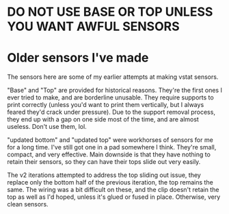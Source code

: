 # DO NOT USE BASE OR TOP UNLESS YOU WANT AWFUL SENSORS

# Older sensors I've made

The sensors here are some of my earlier attempts at making vstat sensors. 

"Base" and "Top" are provided for historical reasons. They're the first ones I ever tried to make, and are borderline unusable. They require supports to print correctly (unless you'd want to print them vertically, but I always feared they'd crack under pressure). Due to the support removal process, they end up with a gap on one side most of the time, and are almost useless. Don't use them, lol.

"updated bottom" and "updated top" were workhorses of sensors for me for a long time. I've still got one in a pad somewhere I think. They're small, compact, and very effective. Main downside is that they have nothing to retain their sensors, so they can have their tops slide out very easily.

The v2 iterations attempted to address the top sliding out issue, they replace only the bottom half of the previous iteration, the top remains the same. The wiring was a bit difficult on these, and the clip doesn't retain the top as well as I'd hoped, unless it's glued or fused in place. Otherwise, very clean sensors.
